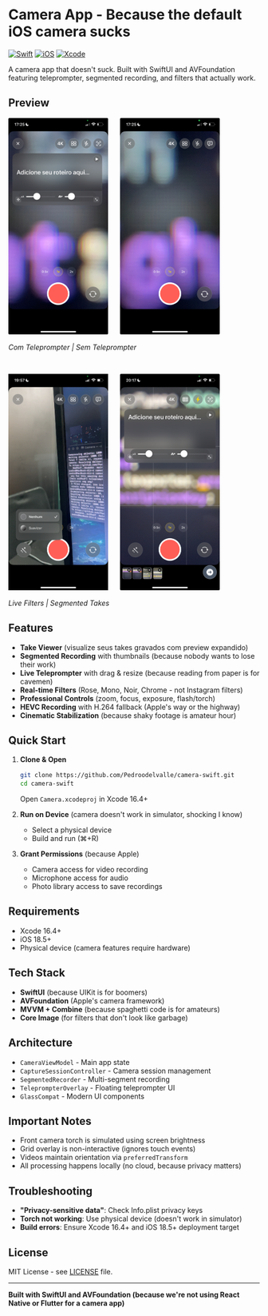 # Camera App - Because the default iOS camera sucks

[![Swift](https://img.shields.io/badge/Swift-5.9+-orange.svg)](https://swift.org)
[![iOS](https://img.shields.io/badge/iOS-18.5+-blue.svg)](https://developer.apple.com/ios/)
[![Xcode](https://img.shields.io/badge/Xcode-16.4+-blue.svg)](https://developer.apple.com/xcode/)

A camera app that doesn't suck. Built with SwiftUI and AVFoundation featuring teleprompter, segmented recording, and filters that actually work.

## Preview

<img src="images/foto-camera-com-teleprompter.jpeg" width="200" alt="Camera com Teleprompter"> &nbsp;&nbsp;&nbsp;&nbsp; <img src="images/foto-camera-sem-teleprompter.jpeg" width="200" alt="Camera sem Teleprompter">

*Com Teleprompter | Sem Teleprompter*

&nbsp;

<img src="images/camera-filter.PNG" width="200" alt="Camera Filters"> &nbsp;&nbsp;&nbsp;&nbsp; <img src="images/camera-takes.jpeg" width="200" alt="Camera Takes">

*Live Filters | Segmented Takes*

## Features

- **Take Viewer** (visualize seus takes gravados com preview expandido)
- **Segmented Recording** with thumbnails (because nobody wants to lose their work)
- **Live Teleprompter** with drag & resize (because reading from paper is for cavemen)
- **Real-time Filters** (Rose, Mono, Noir, Chrome - not Instagram filters)
- **Professional Controls** (zoom, focus, exposure, flash/torch)
- **HEVC Recording** with H.264 fallback (Apple's way or the highway)
- **Cinematic Stabilization** (because shaky footage is amateur hour)

## Quick Start

1. **Clone & Open**
   ```bash
   git clone https://github.com/Pedroodelvalle/camera-swift.git
   cd camera-swift
   ```
   Open `Camera.xcodeproj` in Xcode 16.4+

2. **Run on Device** (camera doesn't work in simulator, shocking I know)
   - Select a physical device
   - Build and run (⌘+R)

3. **Grant Permissions** (because Apple)
   - Camera access for video recording
   - Microphone access for audio
   - Photo library access to save recordings

## Requirements

- Xcode 16.4+
- iOS 18.5+
- Physical device (camera features require hardware)

## Tech Stack

- **SwiftUI** (because UIKit is for boomers)
- **AVFoundation** (Apple's camera framework)
- **MVVM + Combine** (because spaghetti code is for amateurs)
- **Core Image** (for filters that don't look like garbage)

## Architecture

- `CameraViewModel` - Main app state
- `CaptureSessionController` - Camera session management
- `SegmentedRecorder` - Multi-segment recording
- `TeleprompterOverlay` - Floating teleprompter UI
- `GlassCompat` - Modern UI components

## Important Notes

- Front camera torch is simulated using screen brightness
- Grid overlay is non-interactive (ignores touch events)
- Videos maintain orientation via `preferredTransform`
- All processing happens locally (no cloud, because privacy matters)

## Troubleshooting

- **"Privacy-sensitive data"**: Check Info.plist privacy keys
- **Torch not working**: Use physical device (doesn't work in simulator)
- **Build errors**: Ensure Xcode 16.4+ and iOS 18.5+ deployment target

## License

MIT License - see [LICENSE](LICENSE) file.

---

**Built with SwiftUI and AVFoundation (because we're not using React Native or Flutter for a camera app)**